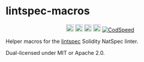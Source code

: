 # lintspec-macros

<div align="center">
  <a href="https://github.com/beeb/lintspec"><img
      alt="github"
      src="https://img.shields.io/badge/github-beeb%2Flintspec-228b22?style=flat&logo=github"
      height="20"
  /></a>
  <a href="https://crates.io/crates/lintspec-macros"><img
      alt="crates.io"
      src="https://img.shields.io/crates/v/lintspec-macros.svg?style=flat&color=e37602&logo=rust"
      height="20"
  /></a>
  <a href="https://docs.rs/lintspec-macros/latest/lintspec-macros/"><img
      alt="docs.rs"
      src="https://img.shields.io/badge/docs.rs-lintspec-macros-3b74d1?style=flat&labelColor=555555&logo=docs.rs"
      height="20"
  /></a>
  <a href="https://docs.rs/lintspec-macros/latest/lintspec-macros/"><img
      alt="MSRV"
      src="https://img.shields.io/badge/MSRV-1.88.0-b83fbf?style=flat&labelColor=555555&logo=docs.rs"
      height="20"
  /></a>
  <a href="https://codspeed.io/beeb/lintspec"><img
      alt="CodSpeed"
      src="https://img.shields.io/endpoint?url=https://codspeed.io/badge.json"
  /></a>
</div>

Helper macros for the [lintspec](https://crates.io/crates/lintspec) Solidity NatSpec linter.

Dual-licensed under MIT or Apache 2.0.
